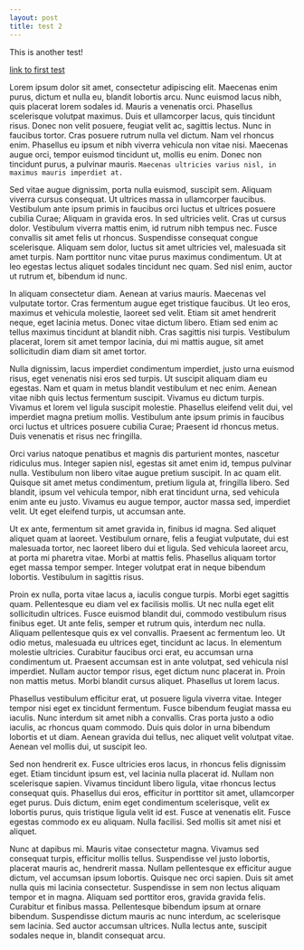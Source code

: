 ```yaml
---
layout: post
title: test 2
---
```


This is another test!

[link to first test](test)

Lorem ipsum dolor sit amet, consectetur adipiscing elit. Maecenas enim purus, dictum et nulla eu, blandit lobortis arcu. Nunc euismod lacus nibh, quis placerat lorem sodales id. Mauris a venenatis orci. Phasellus scelerisque volutpat maximus. Duis et ullamcorper lacus, quis tincidunt risus. Donec non velit posuere, feugiat velit ac, sagittis lectus. Nunc in faucibus tortor. Cras posuere rutrum nulla vel dictum. Nam vel rhoncus enim. Phasellus eu ipsum et nibh viverra vehicula non vitae nisi. Maecenas augue orci, tempor euismod tincidunt ut, mollis eu enim. Donec non tincidunt purus, a pulvinar mauris. `Maecenas ultricies varius nisl, in maximus mauris imperdiet at.`

<script src="https://gist.github.com/mediagestalt/e654e4410aaf9d08de1f31d99b58ce4a.js"></script>

Sed vitae augue dignissim, porta nulla euismod, suscipit sem. Aliquam viverra cursus consequat. Ut ultrices massa in ullamcorper faucibus. Vestibulum ante ipsum primis in faucibus orci luctus et ultrices posuere cubilia Curae; Aliquam in gravida eros. In sed ultricies velit. Cras ut cursus dolor. Vestibulum viverra mattis enim, id rutrum nibh tempus nec. Fusce convallis sit amet felis ut rhoncus. Suspendisse consequat congue scelerisque. Aliquam sem dolor, luctus sit amet ultricies vel, malesuada sit amet turpis. Nam porttitor nunc vitae purus maximus condimentum. Ut at leo egestas lectus aliquet sodales tincidunt nec quam. Sed nisl enim, auctor ut rutrum et, bibendum id nunc.

In aliquam consectetur diam. Aenean at varius mauris. Maecenas vel vulputate tortor. Cras fermentum augue eget tristique faucibus. Ut leo eros, maximus et vehicula molestie, laoreet sed velit. Etiam sit amet hendrerit neque, eget lacinia metus. Donec vitae dictum libero. Etiam sed enim ac tellus maximus tincidunt at blandit nibh. Cras sagittis nisi turpis. Vestibulum placerat, lorem sit amet tempor lacinia, dui mi mattis augue, sit amet sollicitudin diam diam sit amet tortor.

Nulla dignissim, lacus imperdiet condimentum imperdiet, justo urna euismod risus, eget venenatis nisi eros sed turpis. Ut suscipit aliquam diam eu egestas. Nam et quam in metus blandit vestibulum et nec enim. Aenean vitae nibh quis lectus fermentum suscipit. Vivamus eu dictum turpis. Vivamus et lorem vel ligula suscipit molestie. Phasellus eleifend velit dui, vel imperdiet magna pretium mollis. Vestibulum ante ipsum primis in faucibus orci luctus et ultrices posuere cubilia Curae; Praesent id rhoncus metus. Duis venenatis et risus nec fringilla.

Orci varius natoque penatibus et magnis dis parturient montes, nascetur ridiculus mus. Integer sapien nisl, egestas sit amet enim id, tempus pulvinar nulla. Vestibulum non libero vitae augue pretium suscipit. In ac quam elit. Quisque sit amet metus condimentum, pretium ligula at, fringilla libero. Sed blandit, ipsum vel vehicula tempor, nibh erat tincidunt urna, sed vehicula enim ante eu justo. Vivamus eu augue tempor, auctor massa sed, imperdiet velit. Ut eget eleifend turpis, ut accumsan ante.

Ut ex ante, fermentum sit amet gravida in, finibus id magna. Sed aliquet aliquet quam at laoreet. Vestibulum ornare, felis a feugiat vulputate, dui est malesuada tortor, nec laoreet libero dui et ligula. Sed vehicula laoreet arcu, at porta mi pharetra vitae. Morbi at mattis felis. Phasellus aliquam tortor eget massa tempor semper. Integer volutpat erat in neque bibendum lobortis. Vestibulum in sagittis risus.

Proin ex nulla, porta vitae lacus a, iaculis congue turpis. Morbi eget sagittis quam. Pellentesque eu diam vel ex facilisis mollis. Ut nec nulla eget elit sollicitudin ultrices. Fusce euismod blandit dui, commodo vestibulum risus finibus eget. Ut ante felis, semper et rutrum quis, interdum nec nulla. Aliquam pellentesque quis ex vel convallis. Praesent ac fermentum leo. Ut odio metus, malesuada eu ultrices eget, tincidunt ac lacus. In elementum molestie ultricies. Curabitur faucibus orci erat, eu accumsan urna condimentum ut. Praesent accumsan est in ante volutpat, sed vehicula nisl imperdiet. Nullam auctor tempor risus, eget dictum nunc placerat in. Proin non mattis metus. Morbi blandit cursus aliquet. Phasellus ut lorem lacus.

Phasellus vestibulum efficitur erat, ut posuere ligula viverra vitae. Integer tempor nisi eget ex tincidunt fermentum. Fusce bibendum feugiat massa eu iaculis. Nunc interdum sit amet nibh a convallis. Cras porta justo a odio iaculis, ac rhoncus quam commodo. Duis quis dolor in urna bibendum lobortis et ut diam. Aenean gravida dui tellus, nec aliquet velit volutpat vitae. Aenean vel mollis dui, ut suscipit leo.

Sed non hendrerit ex. Fusce ultricies eros lacus, in rhoncus felis dignissim eget. Etiam tincidunt ipsum est, vel lacinia nulla placerat id. Nullam non scelerisque sapien. Vivamus tincidunt libero ligula, vitae rhoncus lectus consequat quis. Phasellus dui eros, efficitur in porttitor sit amet, ullamcorper eget purus. Duis dictum, enim eget condimentum scelerisque, velit ex lobortis purus, quis tristique ligula velit id est. Fusce at venenatis elit. Fusce egestas commodo ex eu aliquam. Nulla facilisi. Sed mollis sit amet nisi et aliquet.

Nunc at dapibus mi. Mauris vitae consectetur magna. Vivamus sed consequat turpis, efficitur mollis tellus. Suspendisse vel justo lobortis, placerat mauris ac, hendrerit massa. Nullam pellentesque ex efficitur augue dictum, vel accumsan ipsum lobortis. Quisque nec orci sapien. Duis sit amet nulla quis mi lacinia consectetur. Suspendisse in sem non lectus aliquam tempor et in magna. Aliquam sed porttitor eros, gravida gravida felis. Curabitur et finibus massa. Pellentesque bibendum ipsum at ornare bibendum. Suspendisse dictum mauris ac nunc interdum, ac scelerisque sem lacinia. Sed auctor accumsan ultrices. Nulla lectus ante, suscipit sodales neque in, blandit consequat arcu.